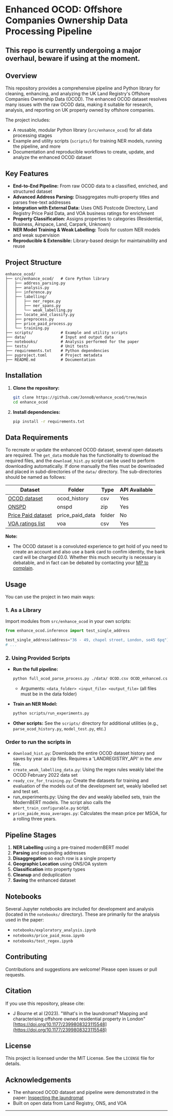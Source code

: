 # Enhanced OCOD: Offshore Companies Ownership Data Processing Pipeline

## This repo is currently undergoing a major overhaul, beware if using at the moment.

## Overview
This repository provides a comprehensive pipeline and Python library for cleaning, enhancing, and analyzing the UK Land Registry's Offshore Companies Ownership Data (OCOD). The enhanced OCOD dataset resolves many issues with the raw OCOD data, making it suitable for research, analysis, and reporting on UK property owned by offshore companies.

The project includes:
- A reusable, modular Python library (`src/enhance_ocod`) for all data processing stages
- Example and utility scripts (`scripts/`) for training NER models, running the pipeline, and more
- Documentation and reproducible workflows to create, update, and analyze the enhanced OCOD dataset

## Key Features
- **End-to-End Pipeline:** From raw OCOD data to a classified, enriched, and structured dataset
- **Advanced Address Parsing:** Disaggregates multi-property titles and parses free-text addresses
- **Integration with External Data:** Uses ONS Postcode Directory, Land Registry Price Paid Data, and VOA business ratings for enrichment
- **Property Classification:** Assigns properties to categories (Residential, Business, Airspace, Land, Carpark, Unknown)
- **NER Model Training & Weak Labelling:** Tools for custom NER models and weak supervision
- **Reproducible & Extensible:** Library-based design for maintainability and reuse

## Project Structure
```
enhance_ocod/
├── src/enhance_ocod/   # Core Python library
│   ├── address_parsing.py
│   ├── analysis.py
│   ├── inference.py
│   ├── labelling/
│   │   ├── ner_regex.py
│   │   ├── ner_spans.py
│   │   └── weak_labelling.py
│   ├── locate_and_classify.py
│   ├── preprocess.py
│   ├── price_paid_process.py
│   └── training.py
├── scripts/            # Example and utility scripts
├── data/               # Input and output data
├── notebooks/          # Analysis performed for the paper
├── tests/              # Unit tests
├── requirements.txt    # Python dependencies
├── pyproject.toml      # Project metadata
├── README.md           # Documentation
```

## Installation
1. **Clone the repository:**
   ```bash
   git clone https://github.com/JonnoB/enhance_ocod/tree/main
   cd enhance_ocod
   ```
2. **Install dependencies:**
   ```bash
   pip install -r requirements.txt
   ```

## Data Requirements
To recreate or update the enhanced OCOD dataset, several open datasets are required. 
The `get_data` module has the functionality to download the required files, and the `download_hist.py` script can be used to perform downloading automatically. If done manually the files must be downloaded and placed in subd-directories of the `data/` directory. The sub-directories should be named as follows:

| Dataset                                                                                             | Folder          | Type   | API Available |
|-----------------------------------------------------------------------------------------------------|----------------------|--------|--------------|
| [OCOD dataset](https://use-land-property-data.service.gov.uk/datasets/ocod)                         | ocod_history        | csv    | Yes          |
| [ONSPD](https://open-geography-portalx-ons.hub.arcgis.com/datasets/ons::ons-postcode-directory-february-2025-for-the-uk/about) | onspd           | zip    | Yes          |
| [Price Paid dataset](https://www.gov.uk/government/statistical-data-sets/price-paid-data-downloads) | price_paid_data     | folder | No           |
| [VOA ratings list](https://voaratinglists.blob.core.windows.net/html/rlidata.htm)                   | voa     | csv    | Yes          |

**Note:**
- The OCOD dataset is a convoluted experience to get hold of you need to create an account and also use a bank card to confim identity, the bank card will be charged £0.0. Whether this much security is necessary is debatable, and in fact can be debated by contacting your [MP to complain](https://members.parliament.uk/FindYourMP).


## Usage
You can use the project in two main ways:

### 1. As a Library
Import modules from `src/enhance_ocod` in your own scripts:
```python
from enhance_ocod.inference import test_single_address

test_single_address(address="36 - 49, chapel street, London, se45 6pq")
# ...
```

### 2. Using Provided Scripts
- **Run the full pipeline:**
  ```bash
  python full_ocod_parse_process.py ./data/ OCOD.csv OCOD_enhanced.csv
  ```
  - Arguments: `<data_folder> <input_file> <output_file>` (all files must be in the data folder)

- **Train an NER Model:**
  ```bash
  python scripts/run_experiments.py
  ```

- **Other scripts:**
  See the `scripts/` directory for additional utilities (e.g., `parse_ocod_history.py`, `model_test.py`, etc.)

### Order to run the scripts in

- `download_hist.py`: Downloads the entire OCOD dataset history and saves by year as zip files. Requires a 'LANDREGISTRY_API' in the .env file.
- `create_weak_labelling_data.py`: Using the regex rules weakly label the OCOD February 2022 data set
- `ready_csv_for_training.py`: Create the datasets for training and evaluation of the models out of the development set, weakly labelled set and test set.
- run_experiments.py: Using the dev and weakly labelled sets, train the ModernBERT models. The script also calls the `mbert_train_configurable.py` script.
- `price_paide_msoa_averages.py`: Calculates the mean price per MSOA, for a rolling three years. 

## Pipeline Stages
1. **NER Labelling** using a pre-trained modernBERT model
2. **Parsing** and expanding addresses
3. **Disaggregation** so each row is a single property
4. **Geographic Location** using ONS/OA system
5. **Classification** into property types
6. **Cleanup** and deduplication
7. **Saving** the enhanced dataset

## Notebooks
Several Jupyter notebooks are included for development and analysis (located in the `notebooks/` directory). These are primarily for the analysis used in the paper:
- `notebooks/exploratory_analysis.ipynb`
- `notebooks/price_paid_msoa.ipynb`
- `notebooks/test_regex.ipynb`

## Contributing
Contributions and suggestions are welcome! Please open issues or pull requests.

## Citation
If you use this repository, please cite:
- J Bourne et al (2023). "What's in the laundromat? Mapping and characterising offshore owned residential property in London"	 [https://doi.org/10.1177/2399808323115548](https://doi.org/10.1177/2399808323115548)


## License
This project is licensed under the MIT License. See the `LICENSE` file for details.

## Acknowledgements
- The enhanced OCOD dataset and pipeline were demonstrated in the paper: [Inspecting the laundromat](https://doi.org/10.1177/23998083231155483)
- Built on open data from Land Registry, ONS, and VOA

---